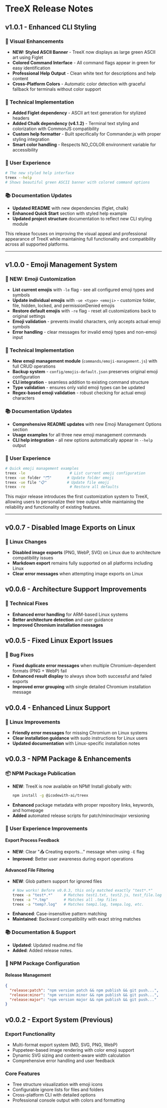 # TreeX Release Notes

## v1.0.1 - Enhanced CLI Styling

### 🎨 Visual Enhancements
- **NEW: Styled ASCII Banner** - TreeX now displays as large green ASCII art using Figlet
- **Colored Command Interface** - All command flags appear in green for easy identification
- **Professional Help Output** - Clean white text for descriptions and help content
- **Cross-Platform Colors** - Automatic color detection with graceful fallback for terminals without color support

### 🔧 Technical Implementation
- **Added Figlet dependency** - ASCII art text generation for stylized headers
- **Added Chalk dependency (v4.1.2)** - Terminal text styling and colorization with CommonJS compatibility
- **Custom help formatter** - Built specifically for Commander.js with proper styling integration
- **Smart color handling** - Respects NO_COLOR environment variable for accessibility

### 🎯 User Experience
```bash
# The new styled help interface
treex --help
# Shows beautiful green ASCII banner with colored command options
```

### 📚 Documentation Updates
- **Updated README** with new dependencies (figlet, chalk)
- **Enhanced Quick Start** section with styled help example
- **Updated project structure** documentation to reflect new CLI styling module

This release focuses on improving the visual appeal and professional appearance of TreeX while maintaining full functionality and compatibility across all supported platforms.

---

## v1.0.0 - Emoji Management System

### 🎨 NEW: Emoji Customization
- **List current emojis** with `-le` flag - see all configured emoji types and symbols
- **Update individual emojis** with `-ue <type> <emoji>` - customize folder, file, hidden, locked, and permissionDenied emojis
- **Restore default emojis** with `-re` flag - reset all customizations back to original settings
- **Emoji validation** - prevents invalid characters, only accepts actual emoji symbols
- **Error handling** - clear messages for invalid emoji types and non-emoji input

### 🔧 Technical Implementation  
- **New emoji management module** (`commands/emoji-management.js`) with full CRUD operations
- **Backup system** - `config/emojis-default.json` preserves original emoji configuration
- **CLI integration** - seamless addition to existing command structure
- **Type validation** - ensures only valid emoji types can be updated
- **Regex-based emoji validation** - robust checking for actual emoji characters

### 📚 Documentation Updates
- **Comprehensive README updates** with new Emoji Management Options section
- **Usage examples** for all three new emoji management commands
- **CLI help integration** - all new options automatically appear in `--help` output

### 🎯 User Experience
```bash
# Quick emoji management examples
treex -le                    # List current emoji configuration  
treex -ue folder "🗂️"       # Update folder emoji
treex -ue file "📋"         # Update file emoji
treex -re                    # Restore all defaults
```

This major release introduces the first customization system to TreeX, allowing users to personalize their tree output while maintaining the reliability and functionality of existing features.

---

## v0.0.7 - Disabled Image Exports on Linux

### 🐧 Linux Changes
- **Disabled image exports** (PNG, WebP, SVG) on Linux due to architecture compatibility issues
- **Markdown export** remains fully supported on all platforms including Linux
- **Clear error messages** when attempting image exports on Linux

## v0.0.6 - Architecture Support Improvements

### 🔧 Technical Fixes
- **Enhanced error handling** for ARM-based Linux systems
- **Better architecture detection** and user guidance
- **Improved Chromium installation messages**

## v0.0.5 - Fixed Linux Export Issues

### 🐛 Bug Fixes
- **Fixed duplicate error messages** when multiple Chromium-dependent formats (PNG + WebP) fail
- **Enhanced result display** to always show both successful and failed exports
- **Improved error grouping** with single detailed Chromium installation message

## v0.0.4 - Enhanced Linux Support

### 🐧 Linux Improvements
- **Friendly error messages** for missing Chromium on Linux systems
- **Clear installation guidance** with sudo instructions for Linux users
- **Updated documentation** with Linux-specific installation notes

## v0.0.3 - NPM Package & Enhancements

### 📦 NPM Package Publication
- **NEW**: TreeX is now available on NPM! Install globally with:
  ```bash
  npm install -g @icodewith-ai/treex
  ```
- **Enhanced** package metadata with proper repository links, keywords, and homepage
- **Added** automated release scripts for patch/minor/major versioning

### 🎯 User Experience Improvements

#### Export Process Feedback
- **NEW**: Clear "📤 Creating exports..." message when using `-E` flag
- **Improved**: Better user awareness during export operations

#### Advanced File Filtering
- **NEW**: Glob pattern support for ignored files
  ```bash
  # Now works! Before v0.0.3, this only matched exactly "test*.*"
  treex -a "test*.*"     # Matches test1.txt, test2.js, test_file.log, etc.
  treex -a "*.tmp"       # Matches all .tmp files
  treex -a "temp?.log"   # Matches temp1.log, tempa.log, etc.
  ```
- **Enhanced**: Case-insensitive pattern matching
- **Maintained**: Backward compatibility with exact string matches

### 📚 Documentation & Support

- **Updated**: Updated readme.md file
- **Added**: Added release notes.

### 🔧 NPM Package Configuration

#### Release Management
```json
{
  "release:patch": "npm version patch && npm publish && git push...",
  "release:minor": "npm version minor && npm publish && git push...",
  "release:major": "npm version major && npm publish && git push..."
}
```

## v0.0.2 - Export System (Previous)

### Export Functionality
- Multi-format export system (MD, SVG, PNG, WebP)
- Puppeteer-based image rendering with color emoji support  
- Dynamic SVG sizing and content-aware width calculation
- Comprehensive error handling and user feedback

### Core Features
- Tree structure visualization with emoji icons
- Configurable ignore lists for files and folders
- Cross-platform CLI with detailed options
- Professional console output with colors and formatting